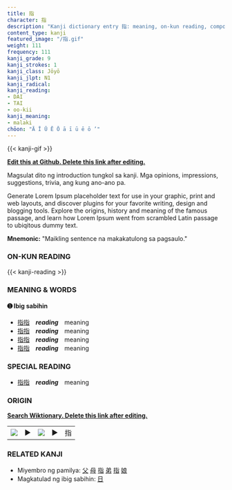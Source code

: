 ```yaml
---
title: 指
character: 指
description: "Kanji dictionary entry 指: meaning, on-kun reading, compounds, origin, related kanji"
content_type: kanji
featured_image: "/指.gif"
weight: 111
frequency: 111
kanji_grade: 9
kanji_strokes: 1
kanji_class: Jōyō
kanji_jlpt: N1
kanji_radical: 
kanji_reading: 
- DAI
- TAI
- oo-kii
kanji_meaning:
- malaki
chōon: "Ā Ī Ū Ē Ō ā ī ū ē ō ’"
---
```

[//]: # (Don't edit the line below. Kanji animated GIF code is automatically generated.)
{{< kanji-gif >}}

[//]: # (Edit below this line.)

**[Edit this at Github. Delete this link after editing.](https://github.com/tim0g/tim/tree/main/content/kanji/指/index.md)**

Magsulat dito ng introduction tungkol sa kanji. Mga opinions, impressions, suggestions, trivia, ang kung ano-ano pa.

Generate Lorem Ipsum placeholder text for use in your graphic, print and web layouts, and discover plugins for your favorite writing, design and blogging tools. Explore the origins, history and meaning of the famous passage, and learn how Lorem Ipsum went from scrambled Latin passage to ubiqitous dummy text.
 
**Mnemonic:** "Maikling sentence na makakatulong sa pagsaulo."

### ON-KUN READING

[//]: # (Don't edit the line below. ON-KUN READING code is automatically generated.)
{{< kanji-reading >}}

### MEANING & WORDS

#### ➊ **Ibig sabihin**
  - [指](../指)[指](../指)　***reading***　meaning
  - [指](../指)[指](../指)　***reading***　meaning
  - [指](../指)[指](../指)　***reading***　meaning
  - [指](../指)[指](../指)　***reading***　meaning

### SPECIAL READING
  - [指](../指)[指](../指)　***reading***　meaning

### ORIGIN

**[Search Wiktionary. Delete this link after editing.](https://wiktionary.org/wiki/指)**
<table class="kanji-table"><tr><td>
<img src="60px-指-bronze.svg.png">
</td><td>▶</td><td>
<img src="60px-指-oracle.svg.png">
</td><td>▶</td>
<td class="kanji-origin">指</td>
</tr></table>

### RELATED KANJI
- Miyembro ng pamilya: [父](../父) [母](../母) [指](../指) [弟](../弟) [指](../指) [娘](../娘)
- Magkatulad ng ibig sabihin: [日](../日)
